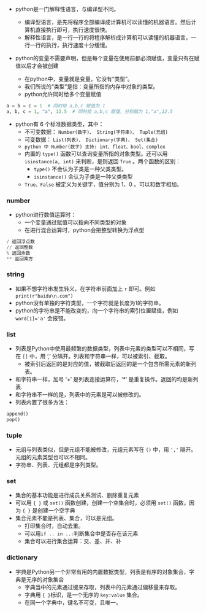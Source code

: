 - python是一门解释性语言，与编译型不同。
    + 编译型语言，是先将程序全部编译成计算机可以读懂的机器语言。然后计算机直接执行即可，执行速度很快。
    + 解释性语言，是一行一行的将程序解析成计算机可以读懂的机器语言，一行一行的执行，执行速度十分缓慢。

- python的变量不需要声明，但是每个变量在使用前都必须赋值，变量只有在赋值以后才会被创建
    + 在python中，变量就是变量，它没有“类型”。
    + 我们所说的“类型”是指：变量所指的内存中对象的类型。
    + python允许同时给多个变量赋值
```py
a = b = c = 1  # 同时给 a,b,c 赋值为 1
a, b, c = 1, "a", 12.5  # 同时给 a,b,c 赋值，分别赋为 1,"a",12.5
```

- python有 6 个标准数据类型，其中：
    + 不可变数据： `Number(数字)、 String(字符串)、 Tuple(元组)`
    + 可变数据： `List(列表)、 Dictionary(字典)、 Set(集合)`
    + `python 中 Number(数字) 支持: int、float、bool、complex`
    + 内置的 `type()` 函数可以查询变量所指的对象类型。还可以用 `isinstance(a, int)` 来判断，是则返回 `True` 。两个函数的区别：
        - `type()` 不会认为子类是一种父类类型。
        - `isinstance()` 会认为子类是一种父类类型
    + `True、False` 被定义为关键字，值分别为 1、0 。可以和数字相加。

### number
- python进行数值运算时：
    + 一个变量通过赋值可以指向不同类型的对象
    + 在进行混合运算时，python会把整型转换为浮点型
```py
/ 返回浮点数
// 返回整数
% 返回余数
** 返回乘方
```

### string
- 如果不想字符串发生转义，在字符串前面加上 `r` 即可。例如`print(r"baidu\n.com")`
- python没有单独的字符类型，一个字符就是长度为1的字符串。
- python的字符串是不能改变的，向一个字符串的索引位置赋值，例如 `word[1]='a'` 会报错。

### list
- 列表是Python中使用最频繁的数据类型，列表中元素的类型可以不相同，写在 `[]` 中，用 ‘,’ 分隔开。列表和字符串一样，可以被索引、截取。
    + 被索引后返回的是对应的值，被截取后返回的是一个包含所需元素的新列表。
- 和字符串一样，加号 ‘+’ 是列表连接运算符，‘*’ 是重复操作。返回的均是新列表.
- 和字符串不一样的是，列表中的元素是可以被修改的。
- 列表内置了很多方法：
```py
append()
pop()
```

### tuple
- 元组与列表类似，但是元组不能被修改，元组元素写在 `()` 中，用 `','` 隔开。元组的元素类型也可以不相同。
- 字符串、列表、元组都是序列类型。

### set
- 集合的基本功能是进行成员关系测试、删除重复元素
- 可以用 `{ }` 或 `set()` 函数创建，创建一个空集合时，必须用 `set()` 函数，因为 `{ }` 是创建一个空字典
- 集合元素不能是列表、集合，可以是元组。
    + 打印集合时，自动去重。
    + 可以用`if .. in ..:`判断集合中是否存在该元素
    + 集合可以进行集合运算：交、差、并、补

### dictionary
- 字典是Python另一个非常有用的内置数据类型，列表是有序的对象集合，字典是无序的对象集合
    + 字典当中的元素通过键来存取，列表中的元素通过偏移量来存取。
    + 字典用 `{ }`标识，是一个无序的 `key:value` 集合。
    + 在同一个字典中，键名不可变，且唯一。
